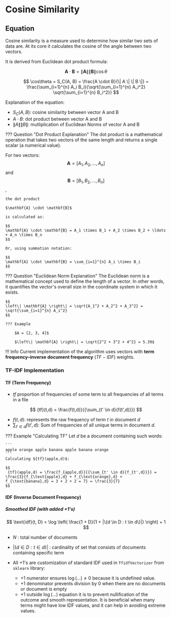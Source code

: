 # Cosine Similarity

## Equation

Cosine similarity is a measure used to determine how similar two sets of data
are. At its core it calculates the cosine of the angle between two vectors.

It is derived from Euclidean dot product formula:

$$ \mathbf{A}\cdot\mathbf{B}
=\left\|\mathbf{A}\right\|\left\|\mathbf{B}\right\|\cos\theta $$

$$ \cos\theta = S_C(A, B) = \frac{A \cdot B}{\| A \| \| B \|} =
\frac{\sum_{i=1}^{n} A_i B_i}{\sqrt{\sum_{i=1}^{n} A_i^2} \sqrt{\sum_{i=1}^{n}
B_i^2}} $$

Explanation of the equation:


- $S_C(A, B)$: cosine similarity between vector A and B
- $A \cdot B$: dot product between vector A and B
- $\| A \| \| B \|$: mutliplication of Euclidean Norms of vector A and B

??? Question "Dot Product Explanation" 
    The dot product is a mathematical operation
    that takes two vectors of the same length and returns a single scalar (a
    numerical value). 
    
For two vectors:
    $$
    \mathbf{A} = [A_1, A_2, \ldots, A_n]
    $$ 
	and 
    $$
	    \mathbf{B} = [B_1, B_2, \ldots, B_n]
    $$,

    
    the dot product 
    
    $\mathbf{A} \cdot \mathbf{B}$ 
    
    is calculated as:
    
    $$
    \mathbf{A} \cdot \mathbf{B} = A_1 \times B_1 + A_2 \times B_2 + \ldots + A_n \times B_n
    $$
    
    Or, using summation notation:
    
    $$
    \mathbf{A} \cdot \mathbf{B} = \sum_{i=1}^{n} A_i \times B_i
    $$

??? Question "Euclidean Norm Explanation"
    The Euclidean norm is a mathematical
    concept used to define the length of a vector. In other words, it quantifies
    the vector's overall size in the coordinate system in which it exists.

    $$
    \left\| \mathbf{A} \right\| = \sqrt{A_1^2 + A_2^2 + A_3^2} = \sqrt{\sum_{i=1}^{n} A_i^2} 
    $$

    ??? Example 

        $A = [2, 3, 4]$

        $\left\| \mathbf{A} \right\| = \sqrt{2^2 + 3^2 + 4^2} = 5.39$

!!! Info
    Current implementation of the algorithm uses vectors with
    **term frequency–inverse document frequency** ($TF-IDF$) weights.


### TF-IDF Implementation

#### TF (Term Frequency)

- $tf$ proportion of frequencies of some term to all frequencies of all terms in a file

$$
 {tf}(t,d) = \frac{f(t,d)}{{\sum_{t' \in d}{f(t',d)}}}
$$


- $f(t,d)$: represents the raw frequency of term $t$ in document $d$ 
- $\sum_{t' \in d}{f(t',d)}$: Sum of frequencies of all unique terms in document $d$.

??? Example "Calculating TF"
    Let $d$ be a document containing such words:

    ```
    apple orange apple banana apple banana orange
    ```
    Calculating ${tf}(apple,d)$:

    $$
     {tf}(apple,d) = \frac{f_{apple,d}}{{\sum_{t' \in d}{f_{t',d}}}} = \frac{3}{f_{\text{apple},d} + f_{\text{orange},d} + f_{\text{banana},d} = 3 + 2 + 2 = 7} = \frac{3}{7}
    $$

#### IDF (Inverse Document Frequency)

##### Smoothed IDF (with added $+ 1$'s)

$$
\text{idf}(t, D) = \log \left( \frac{1 + D}{1 + |\{d \in D : t \in d\}|} \right) + 1
$$


- $N$ : total number of documents
- $|\{d \in D : t \in d\}|$ : cardinality of set that consists of documents containing specific term

- All $+ 1$'s are customization of standard IDF used in `TfidfVectorizer` from `sklearn` library:
    - $+ 1$ numerator ensures $\log(...) \ne 0$ because it is undefined value.
    - $+ 1$ denominator prevents division by 0 when there are no documents or document is empty
    - $+ 1$ outside $\log(...)$ equation it is to prevent nullification of the outcome and smooth representation.
        It is beneficial when many terms might have low IDF values, and it can help in avoiding extreme values.
  